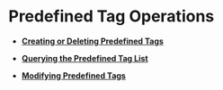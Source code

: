 # Predefined Tag Operations<a name="EN-US_TOPIC_0170553649"></a>

-   **[Creating or Deleting Predefined Tags](creating-or-deleting-predefined-tags.md)**  

-   **[Querying the Predefined Tag List](querying-the-predefined-tag-list.md)**  

-   **[Modifying Predefined Tags](modifying-predefined-tags.md)**  


